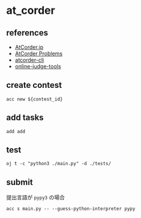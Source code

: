 # at_corder

## references
- [AtCorder.jp](https://atcoder.jp/home)
- [AtCorder Problems](https://kenkoooo.com/atcoder/#/table/)
- [atcorder-cli](https://github.com/Tatamo/atcoder-cli)
- [online-judge-tools](https://github.com/Tatamo/atcoder-cli)

## create contest
```
acc new ${contest_id}
```

## add tasks
```
add add
```

## test
```
oj t -c "python3 ./main.py" -d ./tests/
```

## submit
提出言語が `pypy3` の場合
```
acc s main.py -- --guess-python-interpreter pypy
```